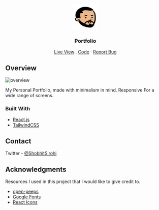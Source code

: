 <br />
<div align="center">
  <a href="https://shobhit.dev">
    <img src="src/images/logo.svg" alt="Logo" width="80" height="80">
  </a>

  <h3 align="center">Portfolio</h3>

  <p align="center">
    <a href="https://shobhit.dev">Live View</a>
    .
    <a href="https://github1s.com/shobhit-sirohi/Portfolio">Code</a>
    ·
    <a href="https://github.com/shobhit-sirohi/Portfolio/issues">Report Bug</a>
  </p>
</div>

## Overview

<img width="1663" alt="overview" src="https://user-images.githubusercontent.com/21247694/143664941-abbc7899-c7ec-405c-9d4a-53f2ad254bba.png"/>

My Personal Portfolio, made with minimalism in mind. Responsive For a wide range of screens.

### Built With

- [React.js](https://reactjs.org/)
- [TailwindCSS](https://tailwindcss.com/)

## Contact

Twitter - [@ShobhitSirohi](https://twitter.com/ShobhitSirohi)

## Acknowledgments

Resources I used in this project that I would like to give credit to.

- [open-peeps](https://www.openpeeps.com/)
- [Google Fonts](https://fonts.google.com/)
- [React Icons](https://react-icons.github.io/react-icons/search)
